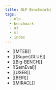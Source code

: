 ```yaml
---
title: NLP Benchmarks
tags:
  - nlp
  - benchmark
  - ai
  - ml
  - index
---
```

- [[MTEB]]
- [[(Super)GLUE]]
- [[Big-BENCH]]
- [[SemEval]]
- [[USEB]]
- [[BEIR]]
- [[MIRACL]]
